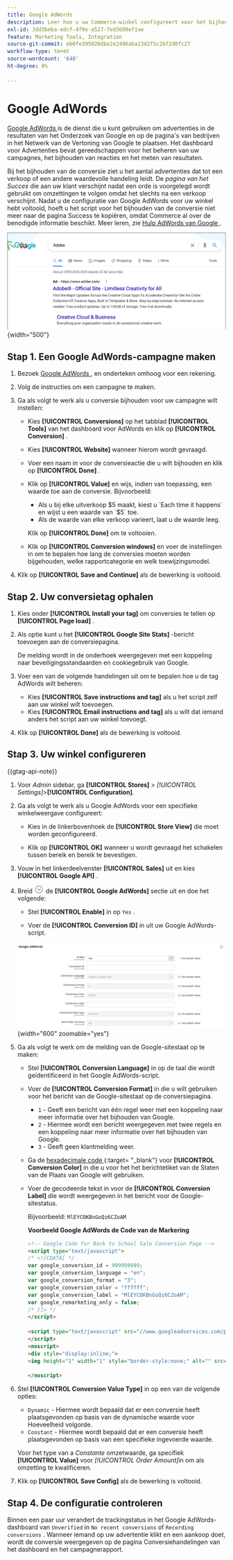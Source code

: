 ```yaml
---
title: Google AdWords
description: Leer hoe u uw Commerce-winkel configureert voor het bijhouden van Google AdWords-conversies om de advertentie te meten die tot een verkoop of andere waardevolle actie leidt.
exl-id: 3dd3beba-edcf-4f9e-a527-7ed3609ef1ae
feature: Marketing Tools, Integration
source-git-commit: eb0fe395020dbe2e2496aba13d2f5c2bf2d0fc27
workflow-type: tm+mt
source-wordcount: '648'
ht-degree: 0%

---
```


# Google AdWords

[ Google AdWords ][1] is de dienst die u kunt gebruiken om advertenties in de resultaten van het Onderzoek van Google en op de pagina&#39;s van bedrijven in het Netwerk van de Vertoning van Google te plaatsen. Het dashboard voor Advertenties bevat gereedschappen voor het beheren van uw campagnes, het bijhouden van reacties en het meten van resultaten.

Bij het bijhouden van de conversie ziet u het aantal advertenties dat tot een verkoop of een andere waardevolle handeling leidt. De _pagina van het Succes_ die aan uw klant verschijnt nadat een orde is voorgelegd wordt gebruikt om omzettingen te volgen omdat het slechts na een verkoop verschijnt. Nadat u de configuratie van Google AdWords voor uw winkel hebt voltooid, hoeft u het script voor het bijhouden van de conversie niet meer naar de pagina Success te kopiëren, omdat Commerce al over de benodigde informatie beschikt. Meer leren, zie [ Hulp AdWords van Google ][2].

![&#x200B; Adobe en in de Resultaten van het Onderzoek van Google &#x200B;](./assets/google-adwords-adobe-ad.png){width="500"}

## Stap 1. Een Google AdWords-campagne maken

1. Bezoek [ Google AdWords ][3], en onderteken omhoog voor een rekening.

1. Volg de instructies om een campagne te maken.

1. Ga als volgt te werk als u conversie bijhouden voor uw campagne wilt instellen:

   - Kies **[!UICONTROL Conversions]** op het tabblad **[!UICONTROL Tools]** van het dashboard voor AdWords en klik op **[!UICONTROL Conversion]** .

   - Kies **[!UICONTROL Website]** wanneer hierom wordt gevraagd.

   - Voer een naam in voor de conversieactie die u wilt bijhouden en klik op **[!UICONTROL Done]** .

   - Klik op **[!UICONTROL Value]** en wijs, indien van toepassing, een waarde toe aan de conversie. Bijvoorbeeld:

      - Als u bij elke uitverkoop $5 maakt, kiest u `Each time it happens` en wijst u een waarde van `$5` toe.
      - Als de waarde van elke verkoop varieert, laat u de waarde leeg.

     Klik op **[!UICONTROL Done]** om te voltooien.

   - Klik op **[!UICONTROL Conversion windows]** en voer de instellingen in om te bepalen hoe lang de conversies moeten worden bijgehouden, welke rapportcategorie en welk toewijzingsmodel.

1. Klik op **[!UICONTROL Save and Continue]** als de bewerking is voltooid.

## Stap 2. Uw conversietag ophalen

1. Kies onder **[!UICONTROL Install your tag]** om conversies te tellen op **[!UICONTROL Page load]** .

1. Als optie kunt u het **[!UICONTROL Google Site Stats]** -bericht toevoegen aan de conversiepagina.

   De melding wordt in de onderhoek weergegeven met een koppeling naar beveiligingsstandaarden en cookiegebruik van Google.

1. Voer een van de volgende handelingen uit om te bepalen hoe u de tag AdWords wilt beheren:

   - Kies **[!UICONTROL Save instructions and tag]** als u het script zelf aan uw winkel wilt toevoegen.
   - Kies **[!UICONTROL Email instructions and tag]** als u wilt dat iemand anders het script aan uw winkel toevoegt.

1. Klik op **[!UICONTROL Done]** als de bewerking is voltooid.

## Stap 3. Uw winkel configureren

{{gtag-api-note}}

1. Voor _Admin_ sidebar, ga **[!UICONTROL Stores]** > _[!UICONTROL Settings]_>**[!UICONTROL Configuration]**.

1. Ga als volgt te werk als u Google AdWords voor een specifieke winkelweergave configureert:

   - Kies in de linkerbovenhoek de **[!UICONTROL Store View]** die moet worden geconfigureerd.

   - Klik op **[!UICONTROL OK]** wanneer u wordt gevraagd het schakelen tussen bereik en bereik te bevestigen.

1. Vouw in het linkerdeelvenster **[!UICONTROL Sales]** uit en kies **[!UICONTROL Google API]** .

1. Breid ![&#x200B; selecteur van de Uitbreiding &#x200B;](../assets/icon-display-expand.png) de **[!UICONTROL Google AdWords]** sectie uit en doe het volgende:

   - Stel **[!UICONTROL Enable]** in op `Yes` .

   - Voer de **[!UICONTROL Conversion ID]** in uit uw Google AdWords-script.

   ![&#x200B; de configuratie van de Verkoop - de Advertentie API van Google &#x200B;](../configuration-reference/sales/assets/google-api-google-adwords.png){width="600" zoomable="yes"}

1. Ga als volgt te werk om de melding van de Google-sitestaat op te maken:

   - Stel **[!UICONTROL Conversion Language]** in op de taal die wordt geïdentificeerd in het Google AdWords-script.

   - Voer de **[!UICONTROL Conversion Format]** in die u wilt gebruiken voor het bericht van de Google-sitestaat op de conversiepagina.

      - `1` - Geeft een bericht van één regel weer met een koppeling naar meer informatie over het bijhouden van Google.
      - `2` - Hiermee wordt een bericht weergegeven met twee regels en een koppeling naar meer informatie over het bijhouden van Google.
      - `3` - Geeft geen klantmelding weer.

   - Ga de [ hexadecimale code ][4] {:target= &quot;_blank&quot;} voor **[!UICONTROL Conversion Color]** in die u voor het het berichtetiket van de Staten van de Plaats van Google wilt gebruiken.

   - Voer de gecodeerde tekst in voor de **[!UICONTROL Conversion Label]** die wordt weergegeven in het bericht voor de Google-sitestatus.

     Bijvoorbeeld: `MlEYCOKBnGoQz6CZoAM`

     **Voorbeeld Google AdWords de Code van de Markering**

     ```html
     <!-- Google Code for Back to School Sale Conversion Page -->
     <script type="text/javascript">
     /* <![CDATA[ */
     var google_conversion_id = 999999999;
     var google_conversion_language = "en";
     var google_conversion_format = "3";
     var google_conversion_color = "ffffff";
     var google_conversion_label = "MlEYCOKBnGoQz6CZoAM";
     var google_remarketing_only = false;
     /* ]]> */
     </script>
     
     <script type="text/javascript" src="//www.googleadservices.com/pagead/conversion.js">
     </script>
     <noscript>
     <div style="display:inline;">
     <img height="1" width="1" style="border-style:none;" alt="" src="//www.googleadservices.com/pagead/conversion/872829007/?label=MlEYCOKBnGoQz6CZoAM&amp;guid=ON&amp;script=0"/>
     
     </noscript>
     ```

1. Stel **[!UICONTROL Conversion Value Type]** in op een van de volgende opties:

   - `Dynamic` - Hiermee wordt bepaald dat er een conversie heeft plaatsgevonden op basis van de dynamische waarde voor Hoeveelheid volgorde.
   - `Constant` - Hiermee wordt bepaald dat er een conversie heeft plaatsgevonden op basis van een specifieke ingevoerde waarde.

   Voor het type van a _Constante_ omzetwaarde, ga specifiek **[!UICONTROL Value]** voor _[!UICONTROL Order Amount]_&#x200B;in om als omzetting te kwalificeren.

1. Klik op **[!UICONTROL Save Config]** als de bewerking is voltooid.

## Stap 4. De configuratie controleren

Binnen een paar uur verandert de trackingstatus in het Google AdWords-dashboard van `Unverified` in `No recent conversions` of `Recording conversions` . Wanneer iemand op uw advertentie klikt en een aankoop doet, wordt de conversie weergegeven op de pagina Conversiehandelingen van het dashboard en het campagnerapport.

[1]: https://www.google.com/adwords/
[2]: https://support.google.com/adwords/answer/6095821
[3]: https://ads.google.com/
[4]: https://www.w3schools.com/colors/colors_picker.asp
